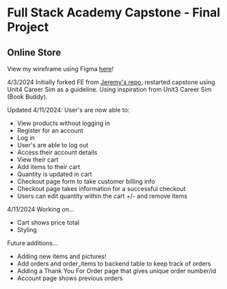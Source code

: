 # Full Stack Academy Capstone - Final Project
## Online Store

View my wireframe using Figma [here](https://www.figma.com/file/gaF3tD8S8R3tP2W4P4gk8C/jay-brdy's-Wireframe-for-Capstone-Project?type=whiteboard&node-id=0%3A1&t=cKUICFxSR8Jok0he-1)!


4/3/2024 Initially forked FE from [Jeremy's repo](https://github.com/FullstackAcademy/2302-ACC-Capstone-FE), restarted capstone using Unit4 Career Sim as a guideline. Using inspiration from Unit3 Career Sim (Book Buddy). 

Updated 4/11/2024: User's are now able to:
* View products without logging in
* Register for an account
* Log in
* User's are able to log out
* Access their account details
* View their cart
* Add items to their cart
* Quantity is updated in cart
* Checkout page form to take customer billing info 
* Checkout page takes information for a successful checkout
* Users can edit quantity within the cart +/- and remove items

4/11/2024 Working on...
* Cart shows price total
* Styling 

Future additions...
* Adding new items and pictures!
* Add orders and order_items to backend table to keep track of orders
* Adding a Thank You For Order page that gives unique order number/id
* Account page shows previous orders


